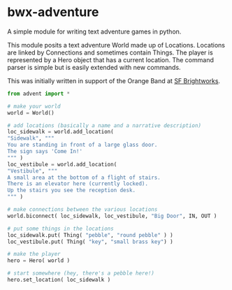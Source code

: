 bwx-adventure
=============

A simple module for writing text adventure games in python.

This module posits a text adventure World made up of Locations. Locations are
linked by Connections and sometimes contain Things. The player is represented
by a Hero object that has a current location. The command parser is simple but
is easily extended with new commands.

This was initially written in support of the Orange Band at <a href="http://sfbrightworks.org">SF Brightworks</a>.

```python
from advent import *

# make your world
world = World()

# add locations (basically a name and a narrative description)
loc_sidewalk = world.add_location(
"Sidewalk", """
You are standing in front of a large glass door.
The sign says 'Come In!'
""" )
loc_vestibule = world.add_location(
"Vestibule", """
A small area at the bottom of a flight of stairs.
There is an elevator here (currently locked).
Up the stairs you see the reception desk.
""" )

# make connections between the various locations
world.biconnect( loc_sidewalk, loc_vestibule, "Big Door", IN, OUT )

# put some things in the locations
loc_sidewalk.put( Thing( "pebble", "round pebble" ) )
loc_vestibule.put( Thing( "key", "small brass key") )

# make the player
hero = Hero( world )

# start somewhere (hey, there's a pebble here!)
hero.set_location( loc_sidewalk )

```
